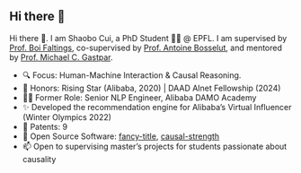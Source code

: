 ## Hi there 👋

<!--
**cui-shaobo/cui-shaobo** is a ✨ _special_ ✨ repository because its `README.md` (this file) appears on your GitHub profile.

Here are some ideas to get you started:

- 🔭 I’m currently working on ...
- 🌱 I’m currently learning ...
- 👯 I’m looking to collaborate on ...
- 🤔 I’m looking for help with ...
- 💬 Ask me about ...
- 📫 How to reach me: ...
- 😄 Pronouns: ...
- ⚡ Fun fact: ...
-->

Hi there 👋. I am Shaobo Cui, a PhD Student 👨‍🎓 @ EPFL. I am supervised by [Prof. Boi Faltings](https://en.wikipedia.org/wiki/Boi_Faltings), co-supervised by [Prof. Antoine Bosselut](https://atcbosselut.github.io/), and mentored by [Prof. Michael C. Gastpar](https://people.epfl.ch/michael.gastpar?lang=en).
- 🔍 Focus: Human-Machine Interaction & Causal Reasoning. 
- 🏅 Honors: Rising Star (Alibaba, 2020) | DAAD AInet Fellowship (2024)
- 👨‍💻 Former Role: Senior NLP Engineer, Alibaba DAMO Academy
- ✨ Developed the recommendation engine for Alibaba’s Virtual Influencer (Winter Olympics 2022)
- 📜 Patents: 9
- 🔧 Open Source Software: [fancy-title](https://github.com/cui-shaobo/fancy-title), [causal-strength](https://github.com/cui-shaobo/causal-strength)
- 📫 Open to supervising master’s projects for students passionate about causality
